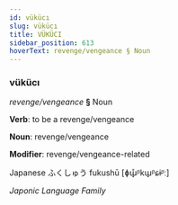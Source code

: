 ```yaml
---
id: vükücı
slug: vükücı
title: VÜKÜCI
sidebar_position: 613
hoverText: revenge/vengeance § Noun
---
```


### vükücı

*revenge/vengeance* **§** Noun

**Verb**: to be a revenge/vengeance

**Noun**: revenge/vengeance

**Modifier**: revenge/vengeance-related

Japanese ふくしゅう fukushū [ɸɯ̟̊ᵝkɯ̟ᵝɕɨᵝː]

*Japonic Language Family*